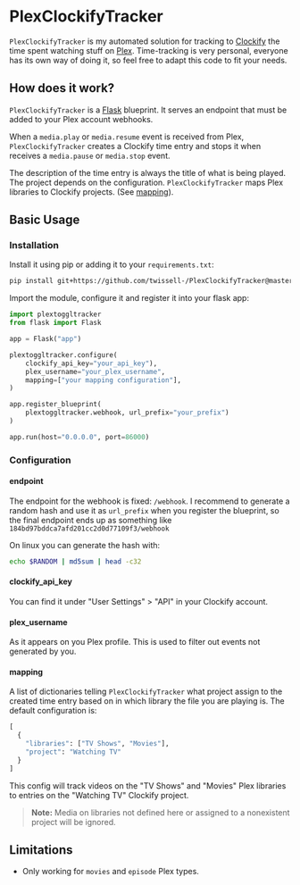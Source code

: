 # PlexClockifyTracker

`PlexClockifyTracker` is my automated solution for tracking to [Clockify](https://clockify.me) the time spent watching stuff on [Plex](https://www.plex.tv). Time-tracking is very personal, everyone has its own way of doing it, so feel free to adapt this code to fit your needs.

## How does it work?

`PlexClockifyTracker` is a [Flask](https://github.com/pallets/flask) blueprint. It serves an endpoint that must be added to your Plex account webhooks.

When a `media.play` or `media.resume` event is received from Plex, `PlexClockifyTracker` creates a Clockify time entry and stops it when receives a `media.pause` or `media.stop` event.

The description of the time entry is always the title of what is being played. The project depends on the configuration. `PlexClockifyTracker` maps Plex libraries to Clockify projects. (See [mapping](#mapping)).

## Basic Usage

### Installation

Install it using pip or adding it to your `requirements.txt`:

```sh
pip install git+https://github.com/twissell-/PlexClockifyTracker@master
```

Import the module, configure it and register it into your flask app:

```python
import plextoggltracker
from flask import Flask

app = Flask("app")

plextoggltracker.configure(
    clockify_api_key="your_api_key"),
    plex_username="your_plex_username",
    mapping=["your mapping configuration"],
)

app.register_blueprint(
    plextoggltracker.webhook, url_prefix="your_prefix")
)

app.run(host="0.0.0.0", port=86000)
```

### Configuration

#### endpoint

The endpoint for the webhook is fixed: `/webhook`. I recommend to generate a random hash and use it as `url_prefix` when you register the blueprint, so the final endpoint ends up as something like `184bd97bddca7afd201cc2d0d77109f3/webhook`

On linux you can generate the hash with:

```sh
echo $RANDOM | md5sum | head -c32
```

#### clockify_api_key

You can find it under "User Settings" > "API" in your Clockify account.

#### plex_username

As it appears on you Plex profile. This is used to filter out events not generated by you.

#### mapping

A list of dictionaries telling `PlexClockifyTracker` what project assign to the created time entry based on in which library the file you are playing is. The default configuration is:

```python
[
  {
    "libraries": ["TV Shows", "Movies"],
    "project": "Watching TV"
  }
]
```

This config will track videos on the "TV Shows" and "Movies" Plex libraries to entries on the "Watching TV" Clockify project.

> **Note:** Media on libraries not defined here or assigned to a nonexistent project will be ignored.

## Limitations

- Only working for `movies` and `episode` Plex types.
